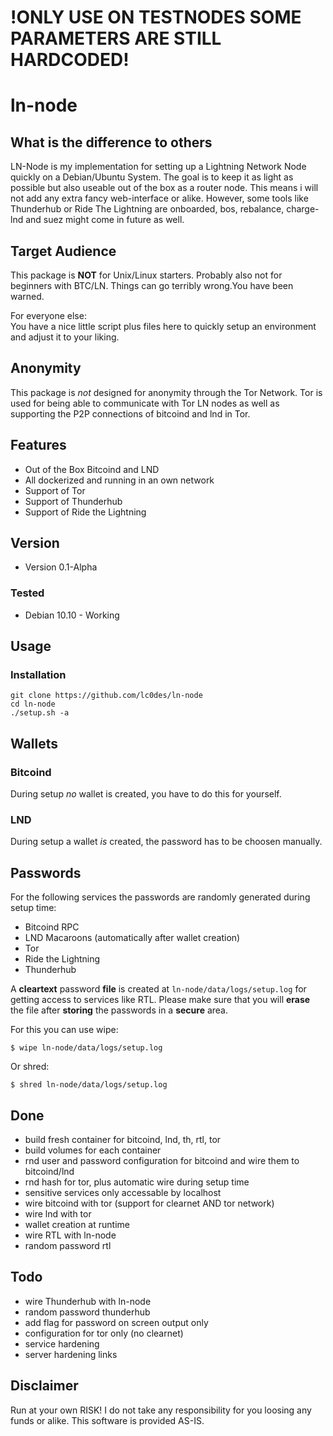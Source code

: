 # !ONLY USE ON TESTNODES SOME PARAMETERS ARE STILL HARDCODED!

# ln-node

## What is the difference to others
LN-Node is my implementation for setting up a Lightning Network Node quickly on a Debian/Ubuntu System. The goal is to keep it as light as possible but also useable out of the box as a router node.
This means i will not add any extra fancy web-interface or alike. However, some tools like Thunderhub or Ride The Lightning are onboarded, bos, rebalance, charge-lnd and suez might come in future as well.

## Target Audience
This package is **NOT** for Unix/Linux starters. Probably also not for beginners with BTC/LN. Things can go terribly wrong.You have been warned. 

For everyone else:   
You have a nice little script plus files here to quickly setup an environment and adjust it to your liking.

## Anonymity
This package is *not* designed for anonymity through the Tor Network. Tor is used
for being able to communicate with Tor LN nodes as well as supporting the P2P connections of bitcoind and lnd in Tor.

## Features

* Out of the Box Bitcoind and LND
* All dockerized and running in an own network
* Support of Tor
* Support of Thunderhub
* Support of Ride the Lightning

## Version
* Version 0.1-Alpha

### Tested
* Debian 10.10 - Working


## Usage

### Installation
```
git clone https://github.com/lc0des/ln-node
cd ln-node
./setup.sh -a
```

## Wallets

### Bitcoind 

During setup *no* wallet is created, you have to do this for yourself.

### LND

During setup a wallet *is* created, the password has to be choosen manually.

## Passwords

For the following services the passwords are randomly generated during setup time:  
* Bitcoind RPC
* LND Macaroons (automatically after wallet creation)
* Tor
* Ride the Lightning
* Thunderhub

A **cleartext** password **file** is created at `ln-node/data/logs/setup.log` for 
getting access to services like RTL. Please make sure that you will **erase** the 
file after **storing** the passwords in a **secure** area.

For this you can use wipe:
```
$ wipe ln-node/data/logs/setup.log
```

Or shred:
```
$ shred ln-node/data/logs/setup.log
```

## Done

* build fresh container for bitcoind, lnd, th, rtl, tor
* build volumes for each container
* rnd user and password configuration for bitcoind and wire them to bitcoind/lnd
* rnd hash for tor, plus automatic wire during setup time
* sensitive services only accessable by localhost
* wire bitcoind with tor (support for clearnet AND tor network)
* wire lnd with tor
* wallet creation at runtime
* wire RTL with ln-node
* random password rtl

## Todo

* wire Thunderhub with ln-node
* random password thunderhub
* add flag for password on screen output only 
* configuration for tor only (no clearnet)
* service hardening
* server hardening links

## Disclaimer
Run at your own RISK! I do not take any responsibility for you loosing any funds or alike. This software is provided AS-IS.
